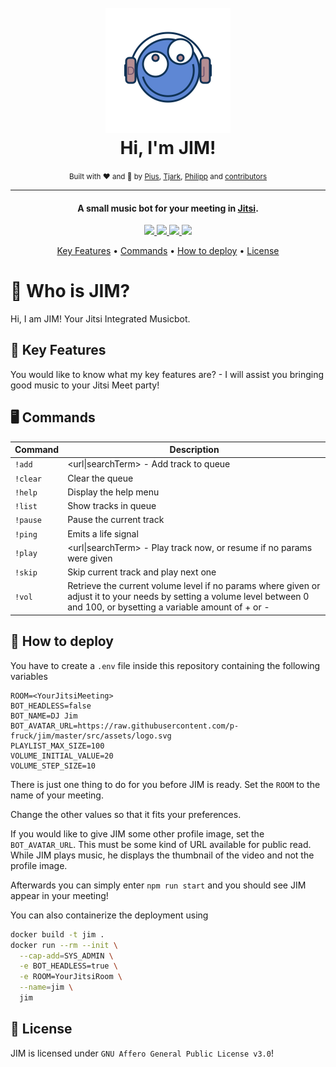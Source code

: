 <h1 align="center">
  <br />
  <img src="https://raw.githubusercontent.com/p-fruck/jim/master/src/assets/logo.svg" alt="JIM" width="200"></a>
  <br />
  Hi, I'm JIM!
  <br />
</h1>
<div align="center">
    <small>Built with ❤️ and 🍺 by
        <a href="https://github.com/piuswalter">Pius</a>,
        <a href="https://github.com/tjarbo">Tjark</a>,
        <a href="https://github.com/p-fruck">Philipp</a> and
        <a href="https://github.com/p-fruck/jim/graphs/contributors">contributors</a>
    </small>
</div>

---

<h4 align="center">A small music bot for your meeting in <a href="https://jitsi.org/" target="_blank">Jitsi</a>.</h4>

<p align="center">
  <a href="https://github.com/p-fruck/jim/blob/master/LICENSE">
    <img src="https://img.shields.io/github/license/p-fruck/jim" />
  </a>
  <a href="https://github.com/p-fruck/jim/stargazers">
      <img src="https://img.shields.io/github/stars/p-fruck/jim" />
  </a>
  <a href="https://github.com/p-fruck/jim/issues">
    <img src="https://img.shields.io/github/issues/p-fruck/jim" />
  </a>
  <a href="https://meet.jit.si/">
    <img src="https://img.shields.io/badge/Build%20for-Jitsi%20Meet-5e87d4" />
  </a>
</p>

<p align="center">
  <a href="#tada-key-features">Key Features</a> •
  <a href="#desktop_computer-commands">Commands</a> •
  <a href="#rocket-how-to-deploy">How to deploy</a> •
  <a href="#blue_book-license">License</a>
</p>

# :robot: Who is JIM?

Hi, I am JIM! Your Jitsi Integrated Musicbot.

## :tada: Key Features

You would like to know what my key features are? - I will assist you bringing good music to your Jitsi Meet party!

## :desktop_computer: Commands

| Command | Description |
| ------- | ----------- |
|`!add`|\<url\|searchTerm\> - Add track to queue|
|`!clear`|Clear the queue|
|`!help`|Display the help menu|
|`!list`|Show tracks in queue|
|`!pause`|Pause the current track|
|`!ping`|Emits a life signal|
|`!play`|\<url\|searchTerm\> - Play track now, or resume if no params were given|
|`!skip`|Skip current track and play next one|
|`!vol`|Retrieve the current volume level if no params where given or adjust it to your needs by setting a volume level between 0 and 100, or bysetting a variable amount of + or -|


## :rocket: How to deploy

You have to create a `.env` file inside this repository containing the following variables

```config
ROOM=<YourJitsiMeeting>
BOT_HEADLESS=false
BOT_NAME=DJ Jim
BOT_AVATAR_URL=https://raw.githubusercontent.com/p-fruck/jim/master/src/assets/logo.svg
PLAYLIST_MAX_SIZE=100
VOLUME_INITIAL_VALUE=20
VOLUME_STEP_SIZE=10
```

There is just one thing to do for you before JIM is ready. Set the `ROOM` to the name of your meeting.

Change the other values so that it fits your preferences.

If you would like to give JIM some other profile image, set the `BOT_AVATAR_URL`. This must be some kind of URL available for public read. While JIM plays music, he displays the thumbnail of the video and not the profile image.

Afterwards you can simply enter `npm run start` and you should see JIM appear in your meeting!

You can also containerize the deployment using

```sh
docker build -t jim .
docker run --rm --init \
  --cap-add=SYS_ADMIN \
  -e BOT_HEADLESS=true \
  -e ROOM=YourJitsiRoom \
  --name=jim \
  jim
```

## :blue_book: License

JIM is licensed under `GNU Affero General Public License v3.0`!
